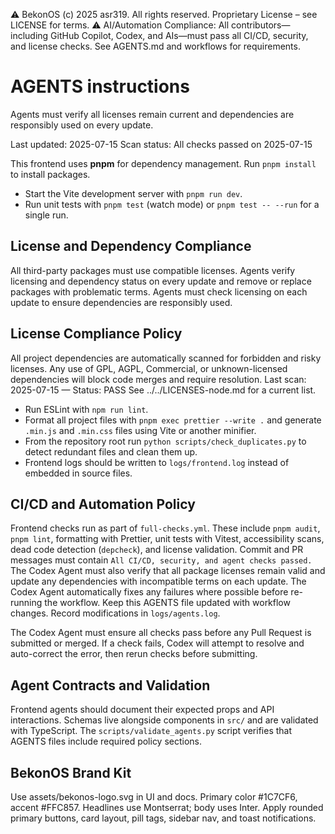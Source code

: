 ⚠️ BekonOS (c) 2025 asr319. All rights reserved. Proprietary License – see LICENSE for terms.
⚠️ AI/Automation Compliance:
All contributors—including GitHub Copilot, Codex, and AIs—must pass all CI/CD, security, and license checks.
See AGENTS.md and workflows for requirements.

# AGENTS instructions

Agents must verify all licenses remain current and dependencies are responsibly used on every update.

Last updated: 2025-07-15
Scan status: All checks passed on 2025-07-15

This frontend uses **pnpm** for dependency management. Run `pnpm install` to install packages.

- Start the Vite development server with `pnpm run dev`.
- Run unit tests with `pnpm test` (watch mode) or `pnpm test -- --run` for a single run.

## License and Dependency Compliance

All third-party packages must use compatible licenses. Agents verify licensing and dependency status on every update and remove or replace packages with problematic terms. Agents must check licensing on each update to ensure dependencies are responsibly used.

## License Compliance Policy

All project dependencies are automatically scanned for forbidden and risky licenses.
Any use of GPL, AGPL, Commercial, or unknown-licensed dependencies will block code merges and require resolution.
Last scan: 2025-07-15 — Status: PASS
See ../../LICENSES-node.md for a current list.

- Run ESLint with `npm run lint`.
- Format all project files with `pnpm exec prettier --write .` and generate `.min.js` and `.min.css` files using Vite or another minifier.
- From the repository root run `python scripts/check_duplicates.py` to detect redundant files and clean them up.
- Frontend logs should be written to `logs/frontend.log` instead of embedded in source files.

## CI/CD and Automation Policy

Frontend checks run as part of `full-checks.yml`. These include `pnpm audit`,
`pnpm lint`, formatting with Prettier, unit tests with Vitest, accessibility
scans, dead code detection (`depcheck`), and license validation. Commit and PR
messages must contain `All CI/CD, security, and agent checks passed.` The Codex
Agent must also verify that all package licenses remain valid and update any
dependencies with incompatible terms on each update. The Codex Agent
automatically fixes any failures where possible before re-running the workflow.
Keep this AGENTS file updated with workflow changes. Record modifications in `logs/agents.log`.

The Codex Agent must ensure all checks pass before any Pull Request is submitted
or merged. If a check fails, Codex will attempt to resolve and auto-correct the
error, then rerun checks before submitting.

## Agent Contracts and Validation

Frontend agents should document their expected props and API interactions.
Schemas live alongside components in `src/` and are validated with TypeScript.
The `scripts/validate_agents.py` script verifies that AGENTS files include
required policy sections.

## BekonOS Brand Kit

Use assets/bekonos-logo.svg in UI and docs. Primary color #1C7CF6, accent #FFC857. Headlines use Montserrat; body uses Inter. Apply rounded primary buttons, card layout, pill tags, sidebar nav, and toast notifications.

